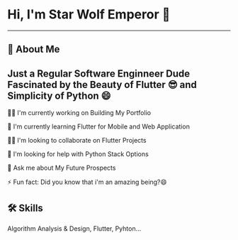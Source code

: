 
# Hi, I'm Star Wolf Emperor 👋
---

## 🚀 About Me
Just a Regular Software Enginneer Dude Fascinated by the Beauty of Flutter :sunglasses: and Simplicity of Python :smile:
---

👩‍💻 I'm currently working on Building My Portfolio

🧠 I'm currently learning Flutter for Mobile and Web Application

👯‍♀️ I'm looking to collaborate on Flutter Projects

🤔 I'm looking for help with Python Stack Options

💬 Ask me about My Future Prospects

⚡️ Fun fact: Did you know that i'm an amazing being?😄


## 🛠 Skills
Algorithm Analysis & Design, Flutter, Pyhton...
